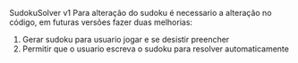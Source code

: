SudokuSolver v1
Para alteração do sudoku é necessario a alteração no código, em futuras versões fazer duas melhorias:
  1) Gerar sudoku para usuario jogar e se desistir preencher
  2) Permitir que o usuario escreva o sudoku para resolver automaticamente
